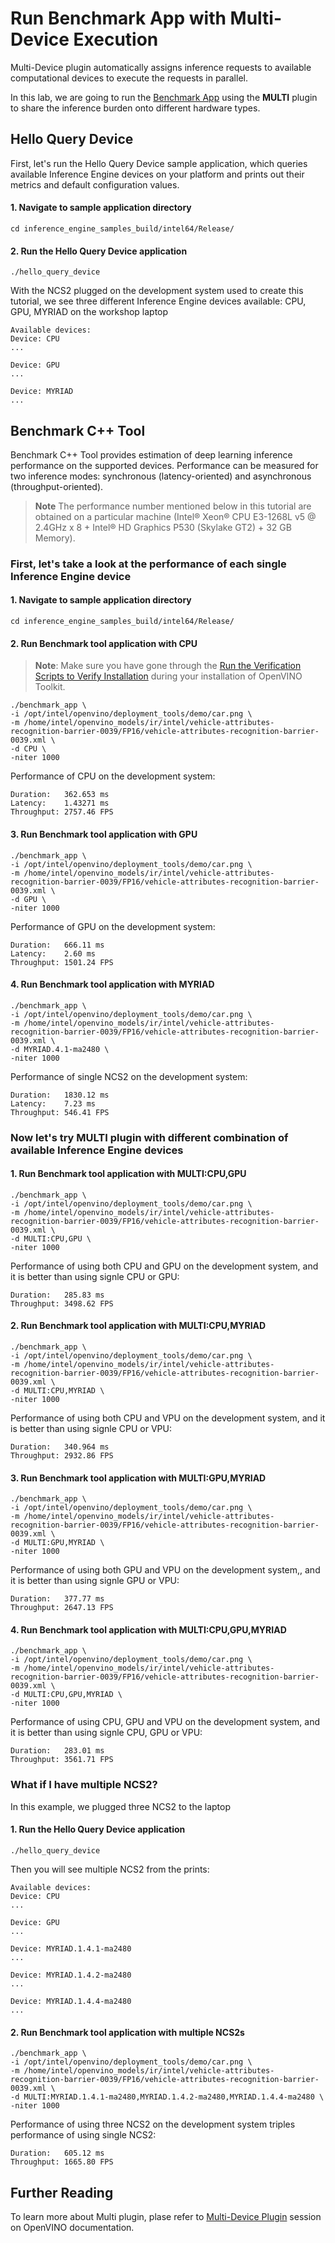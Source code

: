 
# Run Benchmark App with Multi-Device Execution 

Multi-Device plugin automatically assigns inference requests to available computational devices to execute the requests in parallel. 

In this lab, we are going to run the [Benchmark App](https://docs.openvinotoolkit.org/latest/openvino_docs_IE_DG_Samples_Overview.html) using the **MULTI** plugin to share the inference burden onto different hardware types.  

## Hello Query Device
First, let's run the Hello Query Device sample application, which queries available Inference Engine devices on your platform and prints out their metrics and default configuration values.

#### 1. Navigate to sample application directory
	cd inference_engine_samples_build/intel64/Release/
  
#### 2. Run the Hello Query Device application 
	./hello_query_device
    
With the NCS2 plugged on the development system used to create this tutorial, we see three different Inference Engine devices available: CPU, GPU, MYRIAD on the workshop laptop

	Available devices: 
	Device: CPU
	...

	Device: GPU
	...

	Device: MYRIAD
	...

## Benchmark C++ Tool     
Benchmark C++ Tool provides estimation of deep learning inference performance on the supported devices. Performance can be measured for two inference modes: synchronous (latency-oriented) and asynchronous (throughput-oriented).  
> **Note** The performance number mentioned below in this tutorial are obtained on a particular machine (Intel® Xeon® CPU E3-1268L v5 @ 2.4GHz x 8 + Intel® HD Graphics P530 (Skylake GT2) + 32 GB Memory).     

### First, let's take a look at the performance of each single Inference Engine device
#### 1. Navigate to sample application directory
	cd inference_engine_samples_build/intel64/Release/

#### 2. Run Benchmark tool application with CPU
> **Note**: Make sure you have gone through the [Run the Verification Scripts to Verify Installation](https://docs.openvinotoolkit.org/latest/openvino_docs_install_guides_installing_openvino_linux.html#run-the-demos) during your installation of OpenVINO Toolkit. 

	./benchmark_app \
	-i /opt/intel/openvino/deployment_tools/demo/car.png \
	-m /home/intel/openvino_models/ir/intel/vehicle-attributes-recognition-barrier-0039/FP16/vehicle-attributes-recognition-barrier-0039.xml \
	-d CPU \
	-niter 1000

Performance of CPU on the development system:

	Duration:   362.653 ms
	Latency:    1.43271 ms
	Throughput: 2757.46 FPS

#### 3. Run Benchmark tool application with GPU
	./benchmark_app \
	-i /opt/intel/openvino/deployment_tools/demo/car.png \
	-m /home/intel/openvino_models/ir/intel/vehicle-attributes-recognition-barrier-0039/FP16/vehicle-attributes-recognition-barrier-0039.xml \
	-d GPU \
	-niter 1000

Performance of GPU on the development system:

	Duration:   666.11 ms
	Latency:    2.60 ms
	Throughput: 1501.24 FPS


#### 4. Run Benchmark tool application with MYRIAD
	./benchmark_app \
	-i /opt/intel/openvino/deployment_tools/demo/car.png \
	-m /home/intel/openvino_models/ir/intel/vehicle-attributes-recognition-barrier-0039/FP16/vehicle-attributes-recognition-barrier-0039.xml \
	-d MYRIAD.4.1-ma2480 \
	-niter 1000

Performance of single NCS2 on the development system:

	Duration:   1830.12 ms
	Latency:    7.23 ms
	Throughput: 546.41 FPS

### Now let's try MULTI plugin with different combination of available Inference Engine devices
#### 1. Run Benchmark tool application with MULTI:CPU,GPU
	./benchmark_app \
	-i /opt/intel/openvino/deployment_tools/demo/car.png \
	-m /home/intel/openvino_models/ir/intel/vehicle-attributes-recognition-barrier-0039/FP16/vehicle-attributes-recognition-barrier-0039.xml \
	-d MULTI:CPU,GPU \
	-niter 1000

Performance of using both CPU and GPU on the development system, and it is better than using signle CPU or GPU:

	Duration:   285.83 ms
	Throughput: 3498.62 FPS

#### 2. Run Benchmark tool application with MULTI:CPU,MYRIAD
	./benchmark_app \
	-i /opt/intel/openvino/deployment_tools/demo/car.png \
	-m /home/intel/openvino_models/ir/intel/vehicle-attributes-recognition-barrier-0039/FP16/vehicle-attributes-recognition-barrier-0039.xml \
	-d MULTI:CPU,MYRIAD \
	-niter 1000

Performance of using both CPU and VPU on the development system, and it is better than using signle CPU or VPU:

	Duration:   340.964 ms
	Throughput: 2932.86 FPS

	
#### 3. Run Benchmark tool application with MULTI:GPU,MYRIAD
	./benchmark_app \
	-i /opt/intel/openvino/deployment_tools/demo/car.png \
	-m /home/intel/openvino_models/ir/intel/vehicle-attributes-recognition-barrier-0039/FP16/vehicle-attributes-recognition-barrier-0039.xml \
	-d MULTI:GPU,MYRIAD \
	-niter 1000

Performance of using both GPU and VPU on the development system,, and it is better than using signle GPU or VPU:
	
	Duration:   377.77 ms
	Throughput: 2647.13 FPS
	
#### 4. Run Benchmark tool application with MULTI:CPU,GPU,MYRIAD
	./benchmark_app \
	-i /opt/intel/openvino/deployment_tools/demo/car.png \
	-m /home/intel/openvino_models/ir/intel/vehicle-attributes-recognition-barrier-0039/FP16/vehicle-attributes-recognition-barrier-0039.xml \
	-d MULTI:CPU,GPU,MYRIAD \
	-niter 1000

Performance of using CPU, GPU and VPU on the development system, and it is better than using signle CPU, GPU or VPU:

	Duration:   283.01 ms
	Throughput: 3561.71 FPS
	
### What if I have multiple NCS2?
In this example, we plugged three NCS2 to the laptop

#### 1. Run the Hello Query Device application 
	./hello_query_device

Then you will see multiple NCS2 from the prints:

	Available devices: 
	Device: CPU
	...
	
	Device: GPU
	...
		
	Device: MYRIAD.1.4.1-ma2480
	...
	
	Device: MYRIAD.1.4.2-ma2480
	...

	Device: MYRIAD.1.4.4-ma2480
	...
	
#### 2. Run Benchmark tool application with multiple NCS2s
	./benchmark_app \
	-i /opt/intel/openvino/deployment_tools/demo/car.png \
	-m /home/intel/openvino_models/ir/intel/vehicle-attributes-recognition-barrier-0039/FP16/vehicle-attributes-recognition-barrier-0039.xml \
	-d MULTI:MYRIAD.1.4.1-ma2480,MYRIAD.1.4.2-ma2480,MYRIAD.1.4.4-ma2480 \
	-niter 1000

Performance of using three NCS2 on the development system triples performance of using single NCS2:

	Duration:   605.12 ms
	Throughput: 1665.80 FPS

## Further Reading
To learn more about Multi plugin, plase refer to [Multi-Device Plugin](https://docs.openvinotoolkit.org/latest/openvino_docs_IE_DG_supported_plugins_MULTI.html) session on OpenVINO documentation.

